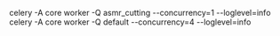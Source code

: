 celery -A core worker -Q asmr_cutting --concurrency=1 --loglevel=info
celery -A core worker -Q default --concurrency=4 --loglevel=info
